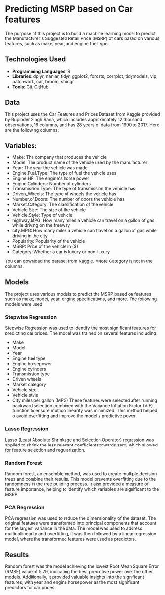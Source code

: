 # Predicting MSRP based on Car features 
The purpose of this project is to build a machine learning model to predict the Manufacturer's Suggested Retail Price (MSRP) of cars based on various features, such as make, year, and engine fuel type. 

## Technologies Used
- **Programming Languages**: R
- **Libraries**: dplyr, naniar, tidyr, ggplot2, forcats, corrplot, tidymodels, vip, patchwork, car, broom, stringr
- **Tools**: Git, GitHub

## Data
This project uses the Car Features and Prices Dataset from Kaggle provided by Rupinder Singh Rana, which includes approximately 12 thousand observations, 16 columns, and has 28 years of data from 1990 to 2017. Here are the following columns:

## Variables:
- Make: The company that produces the vehicle
- Model: The product name of the vehicle used by the manufacturer
- Year: The year the vehicle was made
- Engine.Fuel.Type: The type of fuel the vehicle uses
- Engine.HP: The engine's horse power 
- Engine.Cylinders: Number of cylinders 
- Transmission.Type: The type of transmission the vehicle has
- Driven_Wheels: The type of wheels the vehicle has 
- Number.of.Doors: The number of doors the vehicle has
- Market.Category: The classification of the vehicle
- Vehicle.Size: The size of the vehicle
- Vehicle.Style: Type of vehicle
- highway.MPG: How many miles a vehicle can travel on a gallon of gas while driving on the freeway
- city.MPG: How many miles a vehicle can travel on a gallon of gas while driving in the city
- Popularity: Popularity of the vehicle
- MSRP: Price of the vehicle in ($)
- Category: Whether a car is luxury or non-luxury
  
You can download the dataset from [Kaggle](https://www.kaggle.com/datasets/rupindersinghrana/car-features-and-prices-dataset).
*Note Category is not in the columns.

## Models
The project uses various models to predict the MSRP based on features such as make, model, year, engine specifications, and more. The following models were used:

### Stepwise Regression
Stepwise Regression was used to identify the most significant features for predicting car prices. The model was trained on several features including, 

- Make
- Model
- Year
- Engine fuel type
- Engine horsepower
- Engine cylinders
- Transmission type
- Driven wheels
- Market category
- Vehicle size
- Vehicle style
- City miles per gallon (MPG)
These features were selected after running backward selection combined with the Variance Inflation Factor (VIF) function to ensure multicollinearity was minimized. This method helped o avoid overfitting and improve the model's predictive power. 

### Lasso Regression
Lasso (Least Absolute Shrinkage and Selection Operator) regression was applied to shrink the less relevant coefficients towards zero, which allowed for feature selection and regularization. 

### Random Forest
Random forest, an ensemble method, was used to create multiple decision trees and combine their results. This model prevents overfitting due to the randomness in the tree building process. It also provided a measure of feature importance, helping to identify which variables are significant to the MSRP. 

### PCA Regression
PCA regression was used to reduce the dimensionality of the dataset. The original features were transformed into principal components that account for the largest variance in the data. The model was used to address multicollinearity and overfitting, it was then followed by a linear regression model, where the transformed features were used as predictors. 

## Results
Random forest was the model achieving the lowest Root Mean Square Error (RMSE) value of 5.79, indicating the best predictive power over the other models. Additionally, it provided valuable insights into the significant features, with year and engine horsepower as the most significant predictors for car prices.
